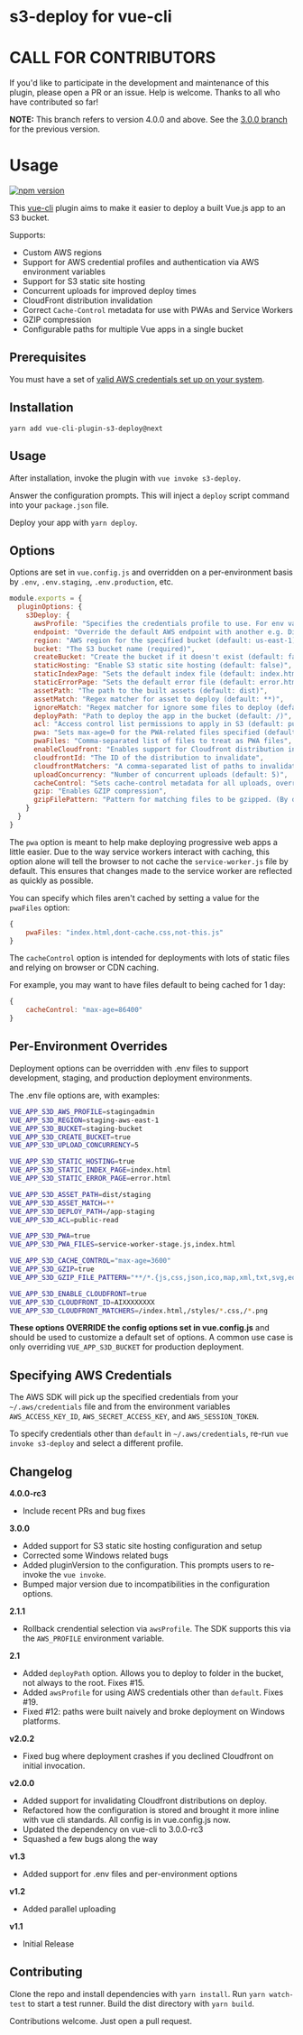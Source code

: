 s3-deploy for vue-cli
===

CALL FOR CONTRIBUTORS
===
If you'd like to participate in the development and maintenance of this plugin, please open a PR or an issue. Help is welcome.
Thanks to all who have contributed so far!

**NOTE:** This branch refers to version 4.0.0 and above. See the [3.0.0 branch](https://github.com/multiplegeorges/vue-cli-plugin-s3-deploy/tree/3.0.0) for the previous version.

Usage
===

[![npm version](https://badge.fury.io/js/vue-cli-plugin-s3-deploy.svg)](https://badge.fury.io/js/vue-cli-plugin-s3-deploy)

This [vue-cli](https://github.com/vuejs/vue-cli) plugin aims to make it easier to deploy a built Vue.js app to an S3 bucket.

Supports:

* Custom AWS regions
* Support for AWS credential profiles and authentication via AWS environment variables
* Support for S3 static site hosting
* Concurrent uploads for improved deploy times
* CloudFront distribution invalidation
* Correct `Cache-Control` metadata for use with PWAs and Service Workers
* GZIP compression
* Configurable paths for multiple Vue apps in a single bucket

Prerequisites
---

You must have a set of [valid AWS credentials set up on your system](https://docs.aws.amazon.com/cli/latest/userguide/cli-chap-getting-started.html).

Installation
---
```
yarn add vue-cli-plugin-s3-deploy@next
```

Usage
---

After installation, invoke the plugin with `vue invoke s3-deploy`.

Answer the configuration prompts. This will inject a `deploy` script command into your `package.json` file.

Deploy your app with `yarn deploy`.

Options
---

Options are set in `vue.config.js` and overridden on a per-environment basis by `.env`, `.env.staging`, `.env.production`, etc.

```js
module.exports = {
  pluginOptions: {
    s3Deploy: {
      awsProfile: "Specifies the credentials profile to use. For env vars, omit or set to 'default'. (default: default)",
      endpoint: "Override the default AWS endpoint with another e.g. DigitalOcean.",
      region: "AWS region for the specified bucket (default: us-east-1)",
      bucket: "The S3 bucket name (required)",
      createBucket: "Create the bucket if it doesn't exist (default: false)",
      staticHosting: "Enable S3 static site hosting (default: false)",
      staticIndexPage: "Sets the default index file (default: index.html)",
      staticErrorPage: "Sets the default error file (default: error.html)",
      assetPath: "The path to the built assets (default: dist)",
      assetMatch: "Regex matcher for asset to deploy (default: **)",
      ignoreMatch: "Regex matcher for ignore some files to deploy (default: '')",
      deployPath: "Path to deploy the app in the bucket (default: /)",
      acl: "Access control list permissions to apply in S3 (default: public-read)",
      pwa: "Sets max-age=0 for the PWA-related files specified (default: false)",
      pwaFiles: "Comma-separated list of files to treat as PWA files",
      enableCloudfront: "Enables support for Cloudfront distribution invalidation (default: false)",
      cloudfrontId: "The ID of the distribution to invalidate",
      cloudfrontMatchers: "A comma-separated list of paths to invalidate (default: /*)",
      uploadConcurrency: "Number of concurrent uploads (default: 5)",
      cacheControl: "Sets cache-control metadata for all uploads, overridden for individual files by pwa settings",
      gzip: "Enables GZIP compression",
      gzipFilePattern: "Pattern for matching files to be gzipped. (By default: '**/*.{js,css,json,ico,map,xml,txt,svg,eot,ttf,woff,woff2}')"
    }
  }
}
```

The `pwa` option is meant to help make deploying progressive web apps a little easier. Due to the way service workers interact with caching, this option alone will tell the browser to not cache the `service-worker.js` file by default. This ensures that changes made to the service worker are reflected as quickly as possible.

You can specify which files aren't cached by setting a value for the `pwaFiles` option:

```js
{
    pwaFiles: "index.html,dont-cache.css,not-this.js"
}
```

The `cacheControl` option is intended for deployments with lots of static files and relying on browser or CDN caching.

For example, you may want to have files default to being cached for 1 day:

```js
{
    cacheControl: "max-age=86400"
}
```

Per-Environment Overrides
---

Deployment options can be overridden with .env files to support development, staging, and production deployment environments.

The .env file options are, with examples:

```sh
VUE_APP_S3D_AWS_PROFILE=stagingadmin
VUE_APP_S3D_REGION=staging-aws-east-1
VUE_APP_S3D_BUCKET=staging-bucket
VUE_APP_S3D_CREATE_BUCKET=true
VUE_APP_S3D_UPLOAD_CONCURRENCY=5

VUE_APP_S3D_STATIC_HOSTING=true
VUE_APP_S3D_STATIC_INDEX_PAGE=index.html
VUE_APP_S3D_STATIC_ERROR_PAGE=error.html

VUE_APP_S3D_ASSET_PATH=dist/staging
VUE_APP_S3D_ASSET_MATCH=**
VUE_APP_S3D_DEPLOY_PATH=/app-staging
VUE_APP_S3D_ACL=public-read

VUE_APP_S3D_PWA=true
VUE_APP_S3D_PWA_FILES=service-worker-stage.js,index.html

VUE_APP_S3D_CACHE_CONTROL="max-age=3600"
VUE_APP_S3D_GZIP=true
VUE_APP_S3D_GZIP_FILE_PATTERN="**/*.{js,css,json,ico,map,xml,txt,svg,eot,ttf,woff,woff2}"

VUE_APP_S3D_ENABLE_CLOUDFRONT=true
VUE_APP_S3D_CLOUDFRONT_ID=AIXXXXXXXX
VUE_APP_S3D_CLOUDFRONT_MATCHERS=/index.html,/styles/*.css,/*.png
```

**These options OVERRIDE the config options set in vue.config.js** and should be used to customize a default set of options. A common use case is only overriding `VUE_APP_S3D_BUCKET` for production deployment.

Specifying AWS Credentials
---

The AWS SDK will pick up the specified credentials from your `~/.aws/credentials` file and from the environment variables `AWS_ACCESS_KEY_ID`, `AWS_SECRET_ACCESS_KEY`, and `AWS_SESSION_TOKEN`.

To specify credentials other than `default` in `~/.aws/credentials`, re-run `vue invoke s3-deploy` and select a different profile.


Changelog
---

**4.0.0-rc3**

- Include recent PRs and bug fixes

**3.0.0**

- Added support for S3 static site hosting configuration and setup
- Corrected some Windows related bugs
- Added pluginVersion to the configuration. This prompts users to re-invoke the `vue invoke`.
- Bumped major version due to incompatibilities in the configuration options.

**2.1.1**

- Rollback crendential selection via `awsProfile`. The SDK supports this via the `AWS_PROFILE` environment variable.

**2.1**

- Added `deployPath` option. Allows you to deploy to folder in the bucket, not always to the root. Fixes #15.
- Added `awsProfile` for using AWS credentials other than `default`. Fixes #19.
- Fixed #12: paths were built naively and broke deployment on Windows platforms.

**v2.0.2**

- Fixed bug where deployment crashes if you declined Cloudfront on initial invocation.

**v2.0.0**
- Added support for invalidating Cloudfront distributions on deploy.
- Refactored how the configuration is stored and brought it more inline with vue cli standards. All config is in vue.config.js now.
- Updated the dependency on vue-cli to 3.0.0-rc3
- Squashed a few bugs along the way

**v1.3**
- Added support for .env files and per-environment options

**v1.2**
- Added parallel uploading

**v1.1**
- Initial Release

Contributing
---

Clone the repo and install dependencies with `yarn install`.
Run `yarn watch-test` to start a test runner.
Build the dist directory with `yarn build`.

Contributions welcome.
Just open a pull request.
